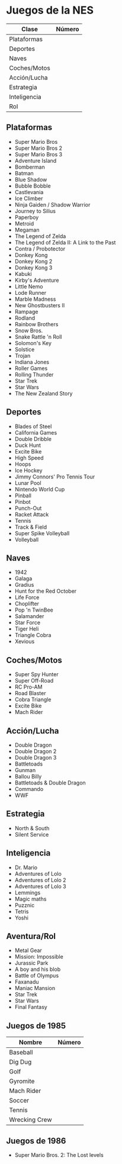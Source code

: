 Juegos de la NES
====

| Clase       | Número |
|-------------|--------|
| Plataformas |        |
| Deportes    |        |
| Naves       |        |
| Coches/Motos|        |
| Acción/Lucha|        |
| Estrategia  |        |
| Inteligencia|        |
| Rol         |        |


Plataformas
------
* Super Mario Bros
* Super Mario Bros 2
* Super Mario Bros 3
* Adventure Island
* Bomberman
* Batman
* Blue Shadow
* Bubble Bobble
* Castlevania
* Ice Climber
* Ninja Gaiden / Shadow Warrior
* Journey to Silius
* Paperboy
* Metroid
* Megaman
* The Legend of Zelda
* The Legend of Zelda II: A Link to the Past
* Contra / Probotector
* Donkey Kong
* Donkey Kong 2
* Donkey Kong 3
* Kabuki
* Kirby's Adventure
* Little Nemo
* Lode Runner
* Marble Madness
* New Ghostbusters II
* Rampage
* Rodland
* Rainbow Brothers
* Snow Bros.
* Snake Rattle 'n Roll
* Solomon's Key
* Solstice
* Trojan
* Indiana Jones
* Roller Games
* Rolling Thunder
* Star Trek
* Star Wars
* The New Zealand Story

Deportes
------
* Blades of Steel
* California Games
* Double Dribble
* Duck Hunt
* Excite Bike
* High Speed
* Hoops
* Ice Hockey
* Jimmy Connors' Pro Tennis Tour
* Lunar Pool
* Nintendo World Cup
* Pinball
* Pinbot
* Punch-Out
* Racket Attack
* Tennis
* Track & Field
* Super Spike Volleyball
* Volleyball

Naves
------
* 1942
* Galaga
* Gradius
* Hunt for the Red October
* Life Force
* Choplifter
* Pop 'n TwinBee
* Salamander
* Star Force
* Tiger Heli
* Triangle Cobra
* Xevious

Coches/Motos
------
* Super Spy Hunter
* Super Off-Road
* RC Pro-AM
* Road Blaster
* Cobra Triangle
* Excite Bike
* Mach Rider

Acción/Lucha
------
* Double Dragon
* Double Dragon 2
* Double Dragon 3
* Battletoads
* Gunman
* Ballou Billy
* Battletoads & Double Dragon
* Commando
* WWF

Estrategia
------
* North & South
* Silent Service

Inteligencia
------
* Dr. Mario
* Adventures of Lolo
* Adventures of Lolo 2
* Adventures of Lolo 3
* Lemmings
* Magic maths
* Puzznic
* Tetris
* Yoshi

Aventura/Rol
------
* Metal Gear
* Mission: Impossible
* Jurassic Park
* A boy and his blob
* Battle of Olympus
* Faxanadu
* Maniac Mansion
* Star Trek
* Star Wars
* Final Fantasy

Juegos de 1985
------
| Nombre        | Número |
|---------------|--------|
| Baseball      |        |
| Dig Dug       |        |
| Golf          |        |
| Gyromite      |        |
| Mach Rider    |        |
| Soccer        |        |
| Tennis        |        |
| Wrecking Crew |        |

Juegos de 1986
------
* Super Mario Bros. 2: The Lost levels
